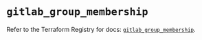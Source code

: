 # `gitlab_group_membership`

Refer to the Terraform Registry for docs: [`gitlab_group_membership`](https://registry.terraform.io/providers/gitlabhq/gitlab/17.9.0/docs/resources/group_membership).

